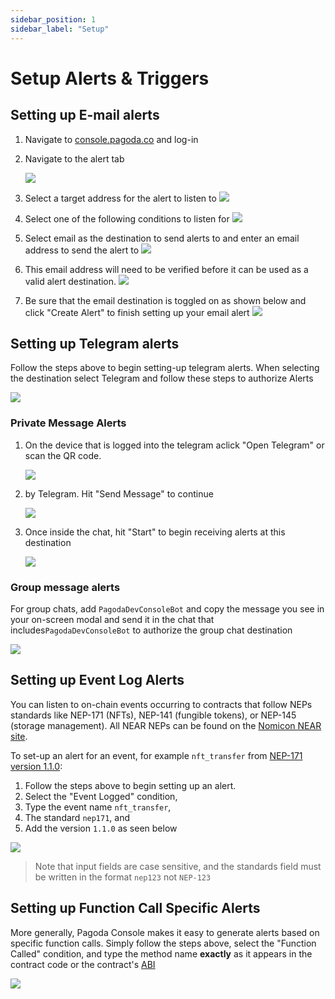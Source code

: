 ```yaml
---
sidebar_position: 1
sidebar_label: "Setup"
---
```


# Setup Alerts & Triggers


## Setting up E-mail alerts

1. Navigate to [console.pagoda.co](https://console.pagoda.co) and log-in 
2. Navigate to the alert tab

   ![](/img/alerts/setup1.png)

3. Select a target address for the alert to listen to
   ![](/img/alerts/setup2.png)

4. Select one of the following conditions to listen for
   ![](/img/alerts/setup3.png)

5. Select email as the destination to send alerts to and enter an email address to send the alert to
   ![](/img/alerts/setup4.png)

6. This email address will need to be verified before it can be used as a valid alert destination. 
   ![](/img/alerts/setup5.png)

7. Be sure that the email destination is toggled on as shown below and click "Create Alert" to finish setting up your email alert
   ![](/img/alerts/setup6.png)

## Setting up Telegram alerts

Follow the steps above to begin setting-up telegram alerts. When selecting the destination select Telegram and follow these steps to authorize Alerts

![](/img/alerts/setup7.png)

### Private Message Alerts

1. On the device that is logged into the telegram aclick "Open Telegram" or scan the QR code. 

   ![](/img/alerts/setup8.png)

2. by Telegram. Hit "Send Message" to continue 

   ![](/img/alerts/setup9.png)

3. Once inside the chat, hit "Start" to begin receiving alerts at this destination 

   ![](/img/alerts/setup10.png)

### Group message alerts 

For group chats, add `PagodaDevConsoleBot` and copy the message you see in your on-screen modal and send it in the chat that includes`PagodaDevConsoleBot` to authorize the group chat destination

![](/img/alerts/setup11.png)

## Setting up Event Log Alerts

You can listen to on-chain events occurring to contracts that follow NEPs standards like NEP-171 (NFTs), NEP-141 (fungible tokens), or NEP-145 (storage management). All NEAR NEPs can be found on the [Nomicon NEAR site](https://nomicon.io/Standards/). 

To set-up an alert for an event, for example `nft_transfer` from [NEP-171 version 1.1.0](https://nomicon.io/Standards/Tokens/NonFungibleToken/Core): 

1. Follow the steps above to begin setting up an alert.
2. Select the "Event Logged" condition,
3. Type the event name `nft_transfer`,
4. The standard `nep171`, and
5. Add the version `1.1.0` as seen below

![](/img/alerts/setup12.png)

> Note that input fields are case sensitive, and the standards field must be written in the format `nep123` not `NEP-123`

## Setting up Function Call Specific Alerts

More generally, Pagoda Console makes it easy to generate alerts based on specific function calls. Simply follow the steps above, select the "Function Called" condition, and type the method name **exactly** as it appears in the contract code or the contract's [ABI](https://github.com/near/abi)

![](/img/alerts/setup13.png)
